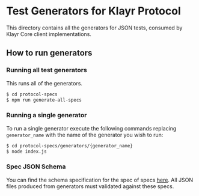 # Test Generators for Klayr Protocol

This directory contains all the generators for JSON tests, consumed by Klayr Core client implementations.

## How to run generators

### Running all test generators

This runs all of the generators.

```bash
$ cd protocol-specs
$ npm run generate-all-specs
```

### Running a single generator

To run a single generator execute the following commands replacing `generator_name`
with the name of the generator you wish to run:

```bash
$ cd protocol-specs/generators/{generator_name}
$ node index.js
```

### Spec JSON Schema

You can find the schema specification for the spec of specs [here](schema/docs). All JSON files produced from generators must validated against these specs.
